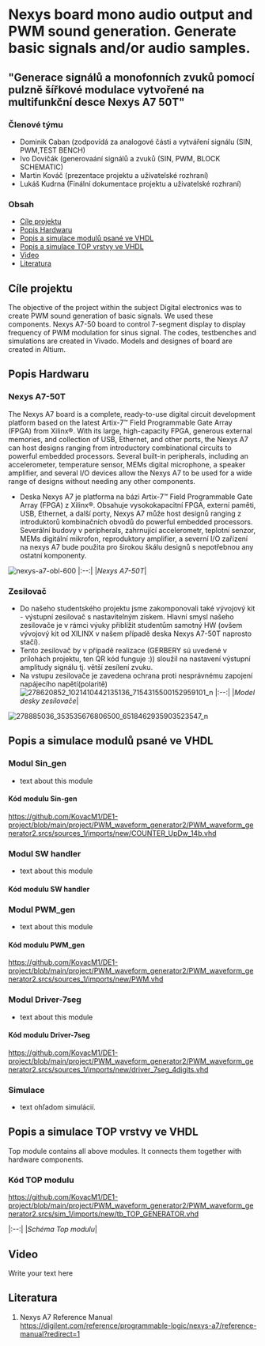 # Nexys board mono audio output and PWM sound generation. Generate basic signals and/or audio samples.
## "Generace signálů a monofonních zvuků pomocí pulzně šířkové modulace vytvořené na multifunkční desce Nexys A7 50T"

### Členové týmu

* Dominik Caban (zodpovídá za analogové části a vytváření signálu (SIN, PWM,TEST BENCH)
* Ivo Dovičák (generovaání signálů a zvuků (SIN, PWM, BLOCK SCHEMATIC)
* Martin Kováč (prezentace projektu a uživatelské rozhraní)
* Lukáš Kudrna (Finální dokumentace projektu a uživatelské rozhraní)

### Obsah

* [Cíle projektu](#objectives)
* [Popis Hardwaru](#hardware)
* [Popis a simulace modulů psané ve VHDL](#modules)
* [Popis a simulace TOP vrstvy ve VHDL](#top)
* [Video](#video)
* [Literatura](#references)

<a name="objectives"></a>

## Cíle projektu

The objective of the project within the subject Digital electronics was to create PWM sound generation of basic signals. We used these components. Nexys A7-50 board to control 7-segment display to display frequency of PWM modulation for sinus signal. The codes, testbenches and simulations are created in Vivado. Models and designes of board are created in Altium.

<a name="hardware"></a>

## Popis Hardwaru
### Nexys A7-50T
The Nexys A7 board is a complete, ready-to-use digital circuit development platform based on the latest Artix-7™ Field Programmable Gate Array (FPGA) from Xilinx®.  With its large, high-capacity FPGA, generous external memories, and collection of USB, Ethernet, and other ports, the Nexys A7 can host designs ranging from introductory combinational circuits to powerful embedded processors. Several built-in peripherals, including an accelerometer, temperature sensor, MEMs digital microphone, a speaker amplifier, and several I/O devices allow the Nexys A7 to be used for a wide range of designs without needing any other components.

- Deska Nexys A7 je platforma na bázi Artix-7™ Field Programmable Gate Array (FPGA) z Xilinx®. Obsahuje vysokokapacitní FPGA, externí paměti, USB, Ethernet, a další porty, Nexys A7 může host designů ranging z introduktorů kombinačních obvodů do powerful embedded processors. Severální budovy v peripherals, zahrnující accelerometr, teplotní senzor, MEMs digitální mikrofon, reproduktory amplifier, a severní I/O zařízení na nexys A7 bude použita pro širokou škálu designů s nepotřebnou any ostatní komponenty.

![nexys-a7-obl-600](https://user-images.githubusercontent.com/99388246/165694448-dfccf257-62a9-4c5e-bb68-ceab544a98f1.png)
|:--:| 
|*Nexys A7-50T*|

### Zesilovač

- Do našeho studentského projektu jsme zakomponovali také vývojový kit - výstupní zesilovač s nastavitelným ziskem. Hlavní smysl našeho zesilovače je v rámci výuky přiblížit studentům samotný HW (ovšem vývojový kit od XILINX v našem případě deska Nexys A7-50T naprosto stačí).
- Tento zesilovač by v případě realizace (GERBERY sú uvedené v prílohách projektu, ten QR kód funguje :)) sloužil na nastavení výstupní amplitudy signálu tj. větší zesílení zvuku.
- Na vstupu zesilovače je zavedena ochrana proti nesprávnému zapojení napájecího napětí(polaritě) 
![278620852_1021410442135136_7154315500152959101_n](https://user-images.githubusercontent.com/99388246/165693223-0a94e4e5-78b2-440c-bc23-228c8eb99cf3.png)
|:--:| 
|*Model desky zesilovače*|

![278885036_353535676806500_6518462935903523547_n](https://user-images.githubusercontent.com/99388246/165693208-ae4fd1d9-7659-4385-9e47-1a015b2743d0.png)

<a name="modules"></a>

## Popis a simulace modulů psané ve VHDL



### Modul Sin_gen 

- text about this module



#### Kód modulu Sin-gen
https://github.com/KovacM1/DE1-project/blob/main/project/PWM_waveform_generator2/PWM_waveform_generator2.srcs/sources_1/imports/new/COUNTER_UpDw_14b.vhd


### Modul SW handler 

- text about this module

#### Kód modulu SW handler


### Modul PWM_gen

- text about this module

#### Kód modulu PWM_gen
https://github.com/KovacM1/DE1-project/blob/main/project/PWM_waveform_generator2/PWM_waveform_generator2.srcs/sources_1/imports/new/PWM.vhd


### Modul Driver-7seg

- text about this module

#### Kód modulu Driver-7seg
https://github.com/KovacM1/DE1-project/blob/main/project/PWM_waveform_generator2/PWM_waveform_generator2.srcs/sources_1/imports/new/driver_7seg_4digits.vhd

### Simulace
- text ohľadom simulácií.


<a name="top"></a>

## Popis a simulace TOP vrstvy ve VHDL

Top module contains all above modules. It connects them together with hardware components.

### Kód TOP modulu
https://github.com/KovacM1/DE1-project/blob/main/project/PWM_waveform_generator2/PWM_waveform_generator2.srcs/sim_1/imports/new/tb_TOP_GENERATOR.vhd

|:--:| 
|*Schéma Top modulu*|

<a name="video"></a>

## Video

Write your text here

<a name="references"></a>

## Literatura

1. Nexys A7 Reference Manual https://digilent.com/reference/programmable-logic/nexys-a7/reference-manual?redirect=1
